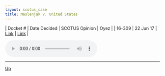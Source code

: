 ```yaml
---
layout: scotus_case
title: Maslenjak v. United States
---
```


| Docket # | Date Decided | SCOTUS Opinion | Oyez |
| 16-309 | 22 Jun 17 | [Link](https://www.supremecourt.gov/opinions/preliminaryprint/582US2PP_Web.pdf#page=89) | [Link](https://www.oyez.org/cases/2016/16-309) |

<audio controls>
   <source src='./resources/16-309.mp3' type='audio/mpeg'>
</audio>

<object data='./resources/16-309.pdf' type='application/pdf'></object>

---

[Up](./README.md)